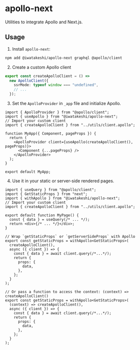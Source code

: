 # apollo-next

Utilities to integrate Apollo and Next.js.

## Usage

1. Install `apollo-next`:

```bash
npm add @iwatakeshi/apollo-next graphql @apollo/client
```

2. Create a custom Apollo client

```ts
export const createApolloClient = () =>
  new ApolloClient({
    ssrMode: typeof window === "undefined",
    // ...
  });
```

3. Set the `ApolloProvider` in `_app` file and initialize Apollo.

```tsx
import { ApolloProvider } from "@apollo/client";
import { useApollo } from "@iwatakeshi/apollo-next";
// Import your custom client
import { createApolloClient } from "../utils/client.apollo";

function MyApp({ Component, pageProps }) {
  return (
    <ApolloProvider client={useApollo(createApolloClient(), pageProps)}>
      <Component {...pageProps} />
    </ApolloProvider>
  );
}

export default MyApp;
```

4. Use it in your static or server-side rendered pages.

```tsx
import { useQuery } from "@apollo/client";
import { GetStaticProps } from "next";
import { withApollo } from "@iwatakeshi/apollo-next";
// Import your custom client
import { createApolloClient } from "../utils/client.apollo";

export default function MyPage() {
  const { data } = useQuery(/* ... */);
  return <div>{/* ... */}</div>;
}

// Wrap `getStaticProps` or `getServerSideProps` with Apollo
export const getStaticProps = withApollo<GetStaticProps>(
  createApolloClient(), 
  async ({ client }) => {
    const { data } = await client.query(/*...*/);
    return {
      props: {
        data,
      },
    };
  }
);

// Or pass a function to access the context: (context) => createApolloClient()
export const getStaticProps = withApollo<GetStaticProps>(
  (context) => createApolloClient(), 
  async ({ client }) => {
    const { data } = await client.query(/*...*/);
    return {
      props: {
        data,
      },
    };
  }
);

```
